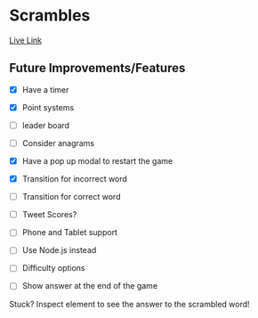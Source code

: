 # Scrambles

[Live Link][link]

[link]: http://scrambles.herokuapp.com/

## Future Improvements/Features

- [x] Have a timer
- [x] Point systems
- [ ] leader board
- [ ] Consider anagrams
- [x] Have a pop up modal to restart the game
- [x] Transition for incorrect word
- [ ] Transition for correct word
- [ ] Tweet Scores?
- [ ] Phone and Tablet support
- [ ] Use Node.js instead
- [ ] Difficulty options
- [ ] Show answer at the end of the game



Stuck? Inspect element to see the answer to the scrambled word!
